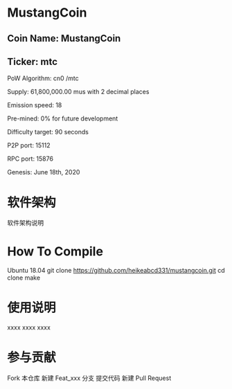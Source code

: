 # MustangCoin
## Coin Name: MustangCoin
## Ticker: mtc

PoW Algorithm: cn0 /mtc

Supply: 61,800,000.00 mus with 2 decimal places

Emission speed: 18

Pre-mined: 0% for future development

Difficulty target: 90 seconds

P2P port: 15112

RPC port: 15876

Genesis: June 18th, 2020

# 软件架构
软件架构说明

# How To Compile
Ubuntu 18.04
git clone https://github.com/heikeabcd331/mustangcoin.git
cd clone
make
# 使用说明
xxxx
xxxx
xxxx
# 参与贡献
Fork 本仓库
新建 Feat_xxx 分支
提交代码
新建 Pull Request
